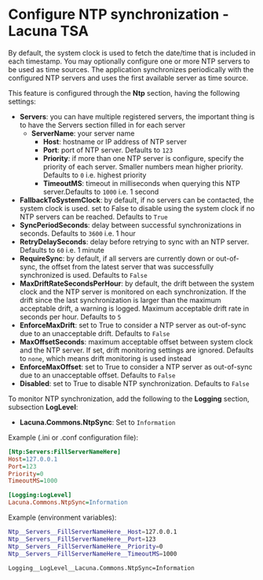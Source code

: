 ﻿# Configure NTP synchronization - Lacuna TSA

By default, the system clock is used to fetch the date/time that is included in each timestamp. You may optionally configure one or more NTP servers to be used as time sources. The application synchronizes periodically with the configured NTP servers and uses the first available server as time source.

This feature is configured through the **Ntp** section, having the following settings:
* **Servers**: you can have multiple registered servers, the important thing is to have the Servers section filled in for each server
	* **ServerName**: your server name
		* **Host**: hostname or IP address of NTP server
		* **Port**:  port of NTP server. Defaults to `123`
		* **Priority**:  if more than one NTP server is configure, specify the priority of each server. Smaller numbers mean higher priority. Defaults to `0` i.e. highest priority
		* **TimeoutMS**: timeout in milliseconds when querying this NTP server.Defaults to `1000` i.e. 1 second
* **FallbackToSystemClock**: by default, if no servers can be contacted, the system clock is used. set to False to disable using the system clock if no NTP servers can be reached. Defaults to `True`
* **SyncPeriodSeconds**: delay between successful synchronizations in seconds. Defaults to `3600` i.e. 1 hour
* **RetryDelaySeconds**: delay before retrying to sync with an NTP server. Defaults to `60` i.e. 1 minute
* **RequireSync**: by default, if all servers are currently down or out-of-sync, the offset from the latest server that was successfully synchronized is used. Defaults to `False`
* **MaxDriftRateSecondsPerHour**: by default, the drift between the system clock and the NTP server is monitored on each synchronization.  If the drift since the last synchronization is larger than the maximum acceptable drift, a warning is logged. Maximum acceptable drift rate in seconds per hour. Defaults to `5`
* **EnforceMaxDrift**: set to True to consider a NTP server as out-of-sync due to an unacceptable drift. Defaults to `False`
* **MaxOffsetSeconds**:  maximum acceptable offset between system clock and the NTP server. If set, drift monitoring settings are ignored. Defaults to `none`, which means drift monitoring is used instead
* **EnforceMaxOffset**: set to True to consider a NTP server as out-of-sync due to an unacceptable offset. Defaults to `False`
* **Disabled**: set to True to disable NTP synchronization. Defaults to `False`

To monitor NTP synchronization, add the following to the **Logging** section, subsection **LogLevel**:
* **Lacuna.Commons.NtpSync**: Set to `Information`

Example (.ini or .conf configuration file):
```ini
[Ntp:Servers:FillServerNameHere]
Host=127.0.0.1
Port=123
Priority=0
TimeoutMS=1000

[Logging:LogLevel]
Lacuna.Commons.NtpSync=Information
```

Example (environment variables):

```sh
Ntp__Servers__FillServerNameHere__Host=127.0.0.1
Ntp__Servers__FillServerNameHere__Port=123
Ntp__Servers__FillServerNameHere__Priority=0
Ntp__Servers__FillServerNameHere__TimeoutMS=1000

Logging__LogLevel__Lacuna.Commons.NtpSync=Information
```
